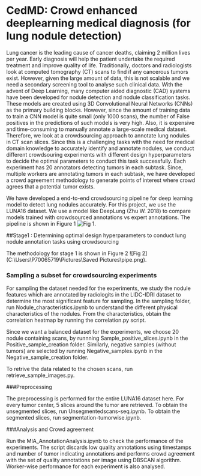# CedMD: Crowd enhanced deeplearning medical diagnosis (for lung nodule detection)
Lung cancer is the leading cause of cancer deaths, claiming 2 million lives per year. Early diagnosis will help the patient undertake the required treatment and improve quality of life. Traditionally, doctors and radiologists look at computed tomography (CT) scans to find if any cancerous tumors exist. However, given the large amount of data, this is not scalable and we need a secondary screening tool to analyse such clinical data. With the advent of Deep Learning, many computer aided diagnostic (CAD) systems have been developed for nodule detection and nodule classification tasks. These models are created using 3D Convolutional Neural Networks (CNNs) as the primary building blocks. However, since the amount of training data to train a CNN model is quite small (only 1000 scans), the number of False positives in the predictions of such models is very high. Also, it is expensive and time-consuming to manually annotate a large-scale medical dataset. Therefore, we look at a crowdsourcing approach to annotate lung nodules in CT scan slices. Since this is a challenging tasks with the need for medical domain knowledge to accurately identify and annotate nodules, we conduct different crowdsouring experiments with different design hyperparameters to decide the optimal parameters to conduct this task successfully. Each experiment has 20 annotators detecting tumors in each subtask. Since, multiple workers are annotating tumors in each subtask, we have developed a crowd agreement methodology to generate points of interest where crowd agrees that a potential tumor exists.

We have developed a end-to-end crowdsourcing pipeline for deep learning model to detect lung nodules accurately. For this project, we use the LUNA16 dataset. We use a model like DeepLung (Zhu W. 2018) to compare models trained with crowdsourced annotations vs expert annotations. The pipeline is shown in Figure 1 ![Fig 1](Pictures\architecture.png).


##Stage1 : Determining optimal design hyperparameters to conduct lung nodule annotation tasks using crowdsourcing

The methodology for stage 1 is shown in Figure 2 ![Fig 2](C:\Users\P70065719\Pictures\Saved Pictures\pipe.png). 

### Sampling a subset for crowdsourcing experiments

For sampling the dataset needed for the experiments, we study the nodule features which are annotated by radiologits in the LIDC-IDRI dataset to determine the most significant feature for sampling. In the sampling folder, run Nodule_characteristics.ipynb to understand the different physical characteristics of the nodules. From the characteristics, obtain the correlation heatmap by running the correlation.py script.

 Since we want a balanced dataset for the experiments, we choose 20 nodule containing scans, by runnning Sample_positive_slices.ipynb in the Positive_sample_creation folder. Similarly, negative samples (without tumors) are selected by running Negative_samples.ipynb in the Negative_sample_creation folder.

To retrive the data related to the chosen scans, run retrieve_sample_images.py.


###Preprocessing

The preprocessing is performed for the entire LUNA16 dataset here. For every tumor center, 5 slices around the tumor are retrieved. To obtain the unsegmented slices, run Unsegmentedscans-seq.ipynb. To obtain the segmented slices, run segmentation-tumorwise.ipynb.

###Analysis and Crowd agreement


Run the MIA_AnnotationAnalysis.ipynb to check the performance of the experiments. The script discards low quality annotations using timestamps and number of tumor indicating annotations and performs crowd agreement with the set of quality annotations per image using DBSCAN algorithm. Worker-wise performance for each experiment is also analysed.

